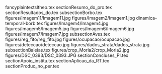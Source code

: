 fancyplaintextslthep.tex
sectionResumo_do_pro.tex
sectionResultados_do.tex
subsectionBorbo.tex
figures/Imagem11/Imagem11.jpg
figures/Imagem2/Imagem1.jpg
dinamica-temporal-borb.tex
figures/Imagem4/Imagem4.jpg
figures/Imagem5/Imagem5.jpg
figures/Imagem6/Imagem6.jpg
figures/Imagem7/Imagem7.jpg
subsectionAves.tex
figures/reg_fito/reg_fito.jpg
figures/ocupacao/ocupacao.jpg
figures/deteccao/deteccao.jpg
figures/dados_strata/dados_strata.jpg
subsectionBaleias.tex
figures/crop_Moria2/crop_Moria2.jpg
figures/DSC_0393/DSC_0393.JPG
sectionConcluses_PI.tex
sectionApoio_institu.tex
sectionAplicao_da_RT.tex
sectionProduo_no_per.tex